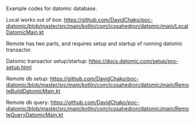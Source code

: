 Example codes for datomic database.

Local works out of box:
https://github.com/DavidChako/poc-diatomic/blob/master/src/main/kotlin/com/icosahedron/datomic/main/LocalDatomicMain.kt

Remote has two parts, and requires setup and startup of running datomic transactor.

Datomic transactor setup/startup:
https://docs.datomic.com/setup/pro-setup.html

Remote db setup:
https://github.com/DavidChako/poc-diatomic/blob/master/src/main/kotlin/com/icosahedron/datomic/main/RemoteBuildDatomicMain.kt

Remote db query:
https://github.com/DavidChako/poc-diatomic/blob/master/src/main/kotlin/com/icosahedron/datomic/main/RemoteQueryDatomicMain.kt
